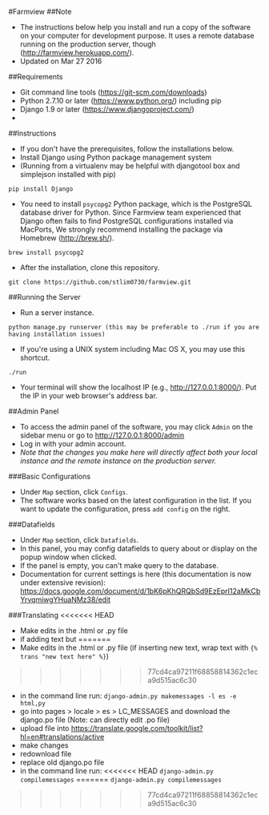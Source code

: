 #Farmview
##Note
- The instructions below help you install and run a copy of the software on your computer for development purpose. It uses a remote database running on the production server, though (http://farmview.herokuapp.com/).
- Updated on Mar 27 2016

##Requirements
- Git command line tools (https://git-scm.com/downloads)
- Python 2.7.10 or later (https://www.python.org/) including pip
- Django 1.9 or later (https://www.djangoproject.com/)
- 
##Instructions
- If you don't have the prerequisites, follow the installations below.
- Install Django using Python package management system
- (Running from a virtualenv may be helpful with djangotool box and simplejson installed with pip)
```
pip install Django
```
- You need to install `psycopg2` Python package, which is the PostgreSQL database driver for Python. Since Farmview team experienced that Django often fails to find PostgreSQL configurations installed via MacPorts, We strongly recommend installing the package via Homebrew (http://brew.sh/).
```
brew install psycopg2
```
- After the installation, clone this repository.
```
git clone https://github.com/stlim0730/farmview.git
```

##Running the Server
- Run a server instance.
```
python manage.py runserver (this may be preferable to ./run if you are having installation issues)
```
- If you're using a UNIX system including Mac OS X, you may use this shortcut.
```
./run
```
- Your terminal will show the localhost IP (e.g., http://127.0.0.1:8000/). Put the IP in your web browser's address bar.

##Admin Panel
- To access the admin panel of the software, you may click `Admin` on the sidebar menu or go to http://127.0.0.1:8000/admin
- Log in with your admin account.
- *Note that the changes you make here will directly affect both your local instance and the remote instance on the production server.*

###Basic Configurations
- Under `Map` section, click `Configs`.
- The software works based on the latest configuration in the list. If you want to update the configuration, press `add config` on the right.

###Datafields
- Under `Map` section, click `Datafields`.
- In this panel, you may config datafields to query about or display on the popup window when clicked.
- If the panel is empty, you can't make query to the database.
- Documentation for current settings is here (this documentation is now under extensive revision): https://docs.google.com/document/d/1bK6pKhQRQbSd9EzEprI12aMkCbYrvqmiwgYHuaNMz38/edit

###Translating
<<<<<<< HEAD
- Make edits in the .html or .py file
- if adding text but 
=======
- Make edits in the .html or .py file (if inserting new text, wrap text with `{% trans "new text here" %}`)
>>>>>>> 77cd4ca97211f68858814362c1eca9d515ac6c30
- in the command line run:
`django-admin.py makemessages -l es -e html,py`
- go into pages > locale > es > LC_MESSAGES and download the django.po file (Note: can directly edit .po file)
- upload file into https://translate.google.com/toolkit/list?hl=en#translations/active
- make changes
- redownload file
- replace old django.po file
- in the command line run:
<<<<<<< HEAD
`django-admin.py compilemessages`
=======
`django-admin.py compilemessages`
>>>>>>> 77cd4ca97211f68858814362c1eca9d515ac6c30
